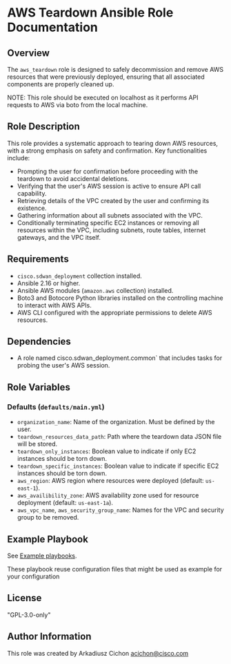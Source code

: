 # AWS Teardown Ansible Role Documentation

## Overview

The `aws_teardown` role is designed to safely decommission and remove AWS resources that were previously deployed, ensuring that all associated components are properly cleaned up.

NOTE: This role should be executed on localhost as it performs API requests to AWS via boto from the local machine.

## Role Description

This role provides a systematic approach to tearing down AWS resources, with a strong emphasis on safety and confirmation. Key functionalities include:

- Prompting the user for confirmation before proceeding with the teardown to avoid accidental deletions.
- Verifying that the user's AWS session is active to ensure API call capability.
- Retrieving details of the VPC created by the user and confirming its existence.
- Gathering information about all subnets associated with the VPC.
- Conditionally terminating specific EC2 instances or removing all resources within the VPC, including subnets, route tables, internet gateways, and the VPC itself.

## Requirements

- `cisco.sdwan_deployment` collection installed.
- Ansible 2.16 or higher.
- Ansible AWS modules (`amazon.aws` collection) installed.
- Boto3 and Botocore Python libraries installed on the controlling machine to interact with AWS APIs.
- AWS CLI configured with the appropriate permissions to delete AWS resources.

## Dependencies

- A role named cisco.sdwan_deployment.common`  that includes tasks for probing the user's AWS session.

## Role Variables

### Defaults (`defaults/main.yml`)

- `organization_name`: Name of the organization. Must be defined by the user.
- `teardown_resources_data_path`: Path where the teardown data JSON file will be stored.
- `teardown_only_instances`: Boolean value to indicate if only EC2 instances should be torn down.
- `teardown_specific_instances`: Boolean value to indicate if specific EC2 instances should be torn down.
- `aws_region`: AWS region where resources were deployed (default: `us-east-1`).
- `aws_availibility_zone`: AWS availability zone used for resource deployment (default: `us-east-1a`).
- `aws_vpc_name`, `aws_security_group_name`: Names for the VPC and security group to be removed.

## Example Playbook

See [Example playbooks](https://github.com/cisco-open/ansible-collection-sdwan-deployment/tree/main/playbooks).

These playbook reuse configuration files that might be used as example for your configuration

## License

"GPL-3.0-only"

## Author Information

This role was created by Arkadiusz Cichon <acichon@cisco.com>
